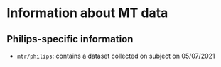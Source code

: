 # Information about MT data

## Philips-specific information

* `mtr/philips`: contains a dataset collected on subject on 05/07/2021